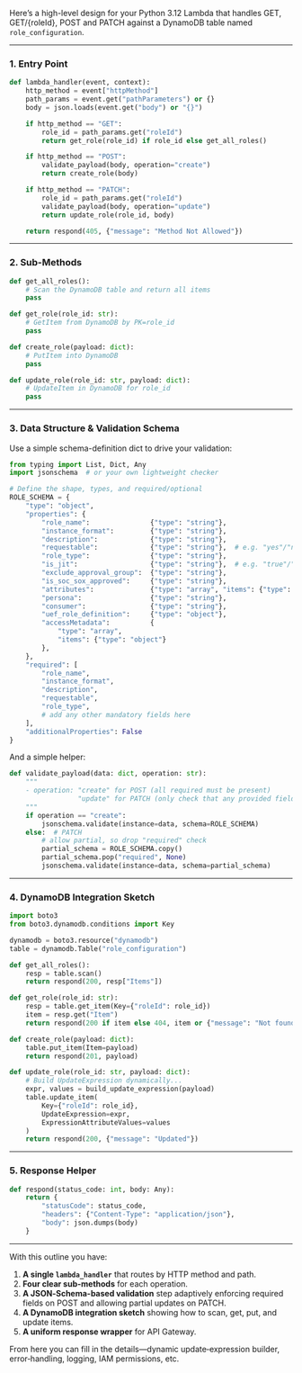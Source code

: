 Here’s a high-level design for your Python 3.12 Lambda that handles GET, GET/{roleId}, POST and PATCH against a DynamoDB table named `role_configuration`.

---

### 1. Entry Point

```python
def lambda_handler(event, context):
    http_method = event["httpMethod"]
    path_params = event.get("pathParameters") or {}
    body = json.loads(event.get("body") or "{}")

    if http_method == "GET":
        role_id = path_params.get("roleId")
        return get_role(role_id) if role_id else get_all_roles()

    if http_method == "POST":
        validate_payload(body, operation="create")
        return create_role(body)

    if http_method == "PATCH":
        role_id = path_params.get("roleId")
        validate_payload(body, operation="update")
        return update_role(role_id, body)

    return respond(405, {"message": "Method Not Allowed"})
```

---

### 2. Sub-Methods

```python
def get_all_roles():
    # Scan the DynamoDB table and return all items
    pass

def get_role(role_id: str):
    # GetItem from DynamoDB by PK=role_id
    pass

def create_role(payload: dict):
    # PutItem into DynamoDB
    pass

def update_role(role_id: str, payload: dict):
    # UpdateItem in DynamoDB for role_id
    pass
```

---

### 3. Data Structure & Validation Schema

Use a simple schema-definition dict to drive your validation:

```python
from typing import List, Dict, Any
import jsonschema  # or your own lightweight checker

# Define the shape, types, and required/optional
ROLE_SCHEMA = {
    "type": "object",
    "properties": {
        "role_name":               {"type": "string"},
        "instance_format":         {"type": "string"},
        "description":             {"type": "string"},
        "requestable":             {"type": "string"},  # e.g. "yes"/"no"
        "role_type":               {"type": "string"},
        "is_jit":                  {"type": "string"},  # e.g. "true"/"false"
        "exclude_approval_group":  {"type": "string"},
        "is_soc_sox_approved":     {"type": "string"},
        "attributes":              {"type": "array", "items": {"type": "string"}},
        "persona":                 {"type": "string"},
        "consumer":                {"type": "string"},
        "uef_role_definition":     {"type": "object"},
        "accessMetadata":          {
            "type": "array",
            "items": {"type": "object"}
        },
    },
    "required": [
        "role_name",
        "instance_format",
        "description",
        "requestable",
        "role_type",
        # add any other mandatory fields here
    ],
    "additionalProperties": False
}
```

And a simple helper:

```python
def validate_payload(data: dict, operation: str):
    """
    - operation: "create" for POST (all required must be present)
                 "update" for PATCH (only check that any provided fields are known)
    """
    if operation == "create":
        jsonschema.validate(instance=data, schema=ROLE_SCHEMA)
    else:  # PATCH
        # allow partial, so drop "required" check
        partial_schema = ROLE_SCHEMA.copy()
        partial_schema.pop("required", None)
        jsonschema.validate(instance=data, schema=partial_schema)
```

---

### 4. DynamoDB Integration Sketch

```python
import boto3
from boto3.dynamodb.conditions import Key

dynamodb = boto3.resource("dynamodb")
table = dynamodb.Table("role_configuration")

def get_all_roles():
    resp = table.scan()
    return respond(200, resp["Items"])

def get_role(role_id: str):
    resp = table.get_item(Key={"roleId": role_id})
    item = resp.get("Item")
    return respond(200 if item else 404, item or {"message": "Not found"})

def create_role(payload: dict):
    table.put_item(Item=payload)
    return respond(201, payload)

def update_role(role_id: str, payload: dict):
    # Build UpdateExpression dynamically...
    expr, values = build_update_expression(payload)
    table.update_item(
        Key={"roleId": role_id},
        UpdateExpression=expr,
        ExpressionAttributeValues=values
    )
    return respond(200, {"message": "Updated"})
```

---

### 5. Response Helper

```python
def respond(status_code: int, body: Any):
    return {
        "statusCode": status_code,
        "headers": {"Content-Type": "application/json"},
        "body": json.dumps(body)
    }
```

---

With this outline you have:

1. **A single `lambda_handler`** that routes by HTTP method and path.
2. **Four clear sub-methods** for each operation.
3. **A JSON‐Schema-based validation** step adaptively enforcing required fields on POST and allowing partial updates on PATCH.
4. **A DynamoDB integration sketch** showing how to scan, get, put, and update items.
5. **A uniform response wrapper** for API Gateway.

From here you can fill in the details—dynamic update‐expression builder, error‐handling, logging, IAM permissions, etc.
